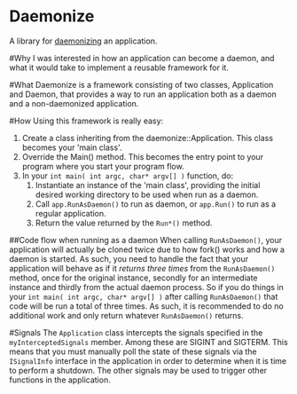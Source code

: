 # Daemonize
A library for [daemonizing](https://en.wikipedia.org/wiki/Daemon_(computing)) an application.

#Why
I was interested in how an application can become a daemon, and what it would take to implement a reusable framework for it.
 
#What
Daemonize is a framework consisting of two classes, Application and Daemon, that provides a way
to run an application both as a daemon and a non-daemonized application.

#How
Using this framework is really easy:

1. Create a class inheriting from the daemonize::Application. This class becomes your 'main class'.
2. Override the Main() method. This becomes the entry point to your program where you start your program flow.
3. In your ```int main( int argc, char* argv[] )``` function, do:
    1. Instantiate an instance of the 'main class', providing the initial desired working directory to be used when run as a daemon.
    2. Call ```app.RunAsDaemon()``` to run as daemon, or ```app.Run()``` to run as a regular application.
    3. Return the value returned by the ```Run*()``` method.

##Code flow when running as a daemon
When calling ```RunAsDaemon()```, your application will actually be cloned twice due to how fork() works and how a daemon is started.
 As such, you need to handle the fact that your application will behave as if it *returns three times* from the ```RunAsDaemon()``` method,
 once for the original instance, secondly for an intermediate instance and thirdly from the actual daemon process. So if you do things
  in your ```int main( int argc, char* argv[] )``` after calling ```RunAsDaemon()``` that code will be run a total of three times.
  As such, it is recommended to do no additional work and only return whatever ```RunAsDaemon()``` returns.

#Signals
The ```Application``` class intercepts the signals specified in the ```myInterceptedSignals``` member. Among these are 
SIGINT and SIGTERM. This means that you must manually poll the state of these signals via the ```ISignalInfo``` interface in the
application in order to determine when it is time to perform a shutdown. The other signals may be used to trigger other
 functions in the application.